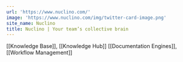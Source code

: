 ```yaml
---
url: 'https://www.nuclino.com/'
image: 'https://www.nuclino.com/img/twitter-card-image.png'
site_name: Nuclino
title: Nuclino | Your team’s collective brain
---
```

[[Knowledge Base]], [[Knowledge Hub]]
[[Documentation Engines]], [[Workflow Management]]
